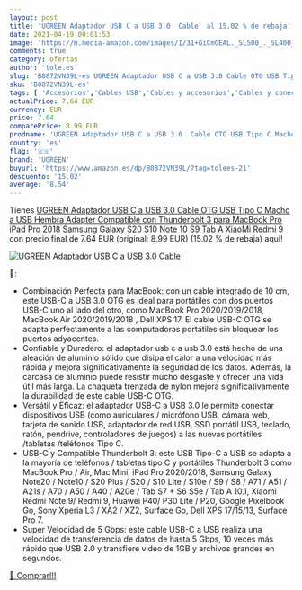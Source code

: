 ```yaml
---
layout: post
title: 'UGREEN Adaptador USB C a USB 3.0  Cable  al 15.02 % de rebaja'
date: 2021-04-19 00:01:53
image: 'https://m.media-amazon.com/images/I/31+GiCmGEAL._SL500_._SL400_.jpg'
comments: true
category: ofertas
author: 'tole.es'
slug: 'B0872VN39L-es UGREEN Adaptador USB C a USB 3.0 Cable OTG USB Tipo C...'
sku: 'B0872VN39L-es'
tags: [ 'Accesorios','Cables USB','Cables y accesorios','Cables y conectores','Informática','ipad','ugreen', ]
actualPrice: 7.64 EUR
currency: EUR
price: 7.64
comparePrice: 8.99 EUR
prodname: 'UGREEN Adaptador USB C a USB 3.0  Cable OTG USB Tipo C Macho a USB Hembra Adapter Compatible con Thunderbolt 3 para MacBook Pro  iPad Pro 2018  Samsung Galaxy S20 S10 Note 10 S9 Tab A  XiaoMi Redmi 9'
country: 'es'
flag: '🇪🇸'
brand: 'UGREEN'
buyurl: 'https://www.amazon.es/dp/B0872VN39L/?tag=tolees-21'
descuento: '15.02'
average: '8.54'
---
```


Tienes [UGREEN Adaptador USB C a USB 3.0  Cable OTG USB Tipo C Macho a USB Hembra Adapter Compatible con Thunderbolt 3 para MacBook Pro  iPad Pro 2018  Samsung Galaxy S20 S10 Note 10 S9 Tab A  XiaoMi Redmi 9](https://www.amazon.es/dp/B0872VN39L/?tag=tolees-21) con precio final de  7.64 EUR (original: 8.99 EUR) (15.02 %  de rebaja) aqui!

[![UGREEN Adaptador USB C a USB 3.0  Cable ](https://m.media-amazon.com/images/I/31+GiCmGEAL._SL500_._SL400_.jpg)](https://www.amazon.es/dp/B0872VN39L/?tag=tolees-21)

🔎:

- Combinación Perfecta para MacBook: con un cable integrado de 10 cm, este USB-C a USB 3.0 OTG es ideal para portátiles con dos puertos USB-C uno al lado del otro, como MacBook Pro 2020/2019/2018, MacBook Air 2020/2019/2018 , Dell XPS 17. El cable USB-C OTG se adapta perfectamente a las computadoras portátiles sin bloquear los puertos adyacentes.
- Confiable y Duradero: el adaptador usb c a usb 3.0 está hecho de una aleación de aluminio sólido que disipa el calor a una velocidad más rápida y mejora significativamente la seguridad de los datos. Además, la carcasa de aluminio puede resistir mucho desgaste y ofrecer una vida útil más larga. La chaqueta trenzada de nylon mejora significativamente la durabilidad de este cable USB-C OTG.
- Versátil y Eficaz: el adaptador USB-C a USB 3.0 le permite conectar dispositivos USB (como auriculares / micrófono USB, cámara web, tarjeta de sonido USB, adaptador de red USB, SSD portátil USB, teclado, ratón, pendrive, controladores de juegos) a las nuevas portátiles /tabletas /teléfonos Tipo C.
- USB-C y Compatible Thunderbolt 3: este USB Tipo-C a USB se adapta a la mayoría de teléfonos / tabletas tipo C y portátiles Thunderbolt 3 como MacBook Pro / Air, Mac Mini, iPad Pro 2020/2018, Samsung Galaxy Note20 / Note10 / S20 Plus / S20 / S10 Lite / S10e / S9 / S8 / A71 / A51 / A21s / A70 / A50 / A40 / A20e / Tab S7 + S6 S5e / Tab A 10.1, Xiaomi Redmi Note 9/ Redmi 9, Huawei P40/ P30 Lite / P20, Google Pixelbook Go, Sony Xperia L3 / XA2 / XZ2, Surface Go, Dell XPS 17/15/13, Surface Pro 7.
- Super Velocidad de 5 Gbps: este cable USB-C a USB realiza una velocidad de transferencia de datos de hasta 5 Gbps, 10 veces más rápido que USB 2.0 y transfiere video de 1GB y archivos grandes en segundos.

[🛒 Comprar!!!](https://www.amazon.es/dp/B0872VN39L/?tag=tolees-21)
